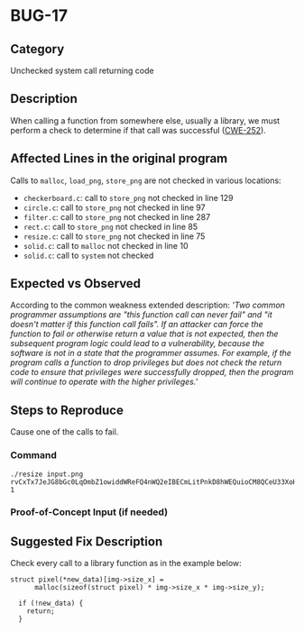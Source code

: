# BUG-17
## Category
Unchecked system call returning code

## Description
When calling a function from somewhere else, usually a library, we must perform a check to determine if that call was successful ([CWE-252](https://cwe.mitre.org/data/definitions/252.html)).

## Affected Lines in the original program
Calls to `malloc`, `load_png`, `store_png` are not checked in various locations:

- `checkerboard.c`: call to `store_png` not checked in line 129
- `circle.c`: call to `store_png` not checked in line 97
- `filter.c`: call to `store_png` not checked in line 287
- `rect.c`: call to `store_png` not checked in line 85
- `resize.c`: call to `store_png` not checked in line 75
- `solid.c`: call to `malloc` not checked in line 10
- `solid.c`: call to `system` not checked

## Expected vs Observed
According to the common weakness extended description: *'Two common programmer assumptions are "this function call can never fail" and "it doesn't matter if this function call fails". If an attacker can force the function to fail or otherwise return a value that is not expected, then the subsequent program logic could lead to a vulnerability, because the software is not in a state that the programmer assumes. For example, if the program calls a function to drop privileges but does not check the return code to ensure that privileges were successfully dropped, then the program will continue to operate with the higher privileges.'*

## Steps to Reproduce
Cause one of the calls to fail. 

### Command
````
./resize input.png rvCxTx7JeJG8bGc0LqOmbZ1owiddWReFQ4nWQ2eIBECmLitPnkD8hWEQuioCM8QCeU33XoHyeVNsJ6RyaCzEmSMdwRe7onhMkDv4SxKFpgaps4PLIvPaCy6GTEzXWiabDwZvX9c02uUDPCJBNmUFhKk9bwBsdv9kVj0GNLqKqTQmDJwqi8rRhywWUSSelS1QTmvyKRrqwjZ3g1L23wDniGf7Dq9iyhqa7HCpkllkipZxKs5k6Q9rTsYGXPu3v2Alw0W0ZLOsEI2052AMvFx701SsZnlK1748NZqTgFbXtsdr.png 1
````

### Proof-of-Concept Input (if needed)


## Suggested Fix Description
Check every call to a library function as in the example below:
````
struct pixel(*new_data)[img->size_x] =
      malloc(sizeof(struct pixel) * img->size_x * img->size_y);

  if (!new_data) {
    return;
  }
````